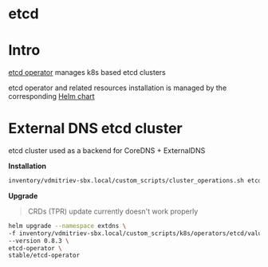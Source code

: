 etcd
====

# Intro

[etcd operator](https://github.com/coreos/etcd-operator) manages k8s based etcd clusters

etcd operator and related resources installation is managed by the corresponding [Helm chart](https://github.com/helm/charts/tree/master/stable/etcd-operator)

# External DNS etcd cluster

etcd cluster used as a backend for CoreDNS + ExternalDNS

**Installation**

```sh
inventory/vdmitriev-sbx.local/custom_scripts/cluster_operations.sh etcd_operator_install
```

**Upgrade**

> CRDs (TPR) update currently doesn't work properly
    
```sh
helm upgrade --namespace extdns \
-f inventory/vdmitriev-sbx.local/custom_scripts/k8s/operators/etcd/values-extdns.yaml \
--version 0.8.3 \
etcd-operator \
stable/etcd-operator
```